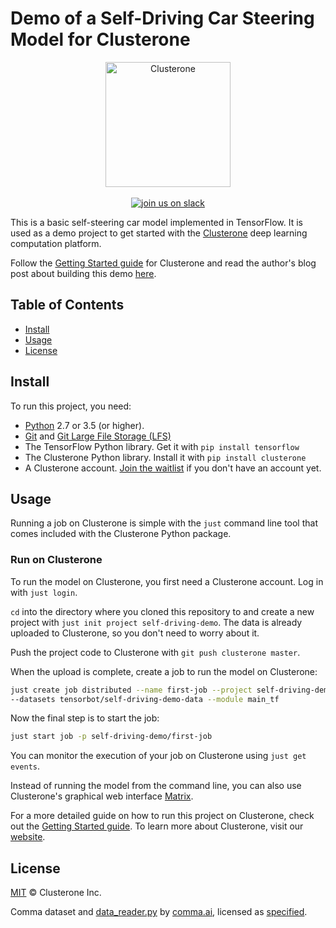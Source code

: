 # Demo of a Self-Driving Car Steering Model for Clusterone

<p align="center">
<img src="co_logo.png" alt="Clusterone" width="200">
<br>
<br>
<a href="https://slackin-altdyjrdgq.now.sh"><img src="https://slackin-altdyjrdgq.now.sh/badge.svg" alt="join us on slack"></a>
</p>

This is a basic self-steering car model implemented in TensorFlow. It is used as a demo project to get started with the [Clusterone](https://clusterone.com) deep learning computation platform.


Follow the [Getting Started guide](https://docs.clusterone.com/get-started) for Clusterone and read the author's blog post about building this demo [here](https://clusterone.com/blog/2017/08/07/self-driving-car-tensorflow/).


## Table of Contents

- [Install](#install)
- [Usage](#usage)
- [License](#license)

## Install

To run this project, you need:

- [Python](https://python.org) 2.7 or 3.5 (or higher).
- [Git](https://git-scm.com/) and [Git Large File Storage (LFS)](https://git-lfs.github.com/)
- The TensorFlow Python library. Get it with `pip install tensorflow`
- The Clusterone Python library. Install it with `pip install clusterone`
- A Clusterone account. [Join the waitlist](https://clusterone.com/join-waitlist/) if you don't have an account yet.

## Usage

Running a job on Clusterone is simple with the `just` command line tool that comes included with the Clusterone Python package.

### Run on Clusterone

To run the model on Clusterone, you first need a Clusterone account. Log in with `just login`.

`cd` into the directory where you cloned this repository to and create a new project with `just init project self-driving-demo`. The data is already uploaded to Clusterone, so you don't need to worry about it.

Push the project code to Clusterone with `git push clusterone master`.

When the upload is complete, create a job to run the model on Clusterone:

```bash
just create job distributed --name first-job --project self-driving-demo \
--datasets tensorbot/self-driving-demo-data --module main_tf
```

Now the final step is to start the job:

```bash
just start job -p self-driving-demo/first-job
```

You can monitor the execution of your job on Clusterone using `just get events`.

Instead of running the model from the command line, you can also use Clusterone's graphical web interface [Matrix](https://clusterone.com/matrix).

For a more detailed guide on how to run this project on Clusterone, check out the [Getting Started guide](https://docs.clusterone.com/get-started). To learn more about Clusterone, visit our [website](https://clusterone.com).

## License

[MIT](LICENSE) © Clusterone Inc.

Comma dataset and [data_reader.py](utils/data_reader.py) by [comma.ai](https://github.com/commaai/research), licensed as [specified](LICENSE_COMMA).
